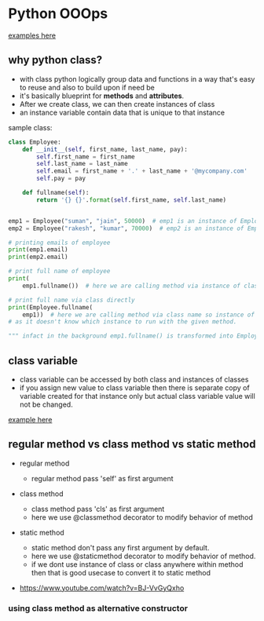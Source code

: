 
# Python OOOps

[examples here ](https://github.com/nitops/python-practice/tree/main/2_oops_concepts)
## why python class?

- with class python logically group data and functions in a way that's easy to reuse and also to build upon if need be 
- it's basically blueprint for **methods** and **attributes**.
- After we create class, we can then create instances of class
- an instance variable contain data that is unique to that instance

sample class:
```python
class Employee:
    def __init__(self, first_name, last_name, pay):
        self.first_name = first_name
        self.last_name = last_name
        self.email = first_name + '.' + last_name + '@mycompany.com'
        self.pay = pay

    def fullname(self):
        return '{} {}'.format(self.first_name, self.last_name)


emp1 = Employee("suman", "jain", 50000)  # emp1 is an instance of Employee class
emp2 = Employee("rakesh", "kumar", 70000)  # emp2 is an instance of Employee class

# printing emails of employee
print(emp1.email)
print(emp2.email)

# print full name of employee
print(
    emp1.fullname())  # here we are calling method via instance of class so it will pass instance name as 'self' automatically

# print full name via class directly
print(Employee.fullname(
    emp1))  # here we are calling method via class name so instance of class need to be explicitly passed
# as it doesn't know which instance to run with the given method.

""" infact in the background emp1.fullname() is transformed into Employee.fullname(emp1) when method is invoked"""

```

## class variable

- class variable can be accessed by both class and instances of classes
- if you assign new value to class variable then there is separate copy of variable created for that instance only but actual class variable value will not be changed.

[ example here](https://github.com/nitops/python-practice/tree/main/2_oops_concepts/1_class/2_class_variable)

## regular method vs class method vs static method

- regular method
  - regular method pass 'self' as first argument
- class method
  - class method pass 'cls' as first argument
  - here we use @classmethod decorator to modify behavior of method
- static method
  - static method don't pass any first argument by default. 
  - here we use @staticmethod decorator to modify behavior of method.
  - if we dont use instance of class or class anywhere within method then that is good usecase to convert it to static method

- https://www.youtube.com/watch?v=BJ-VvGyQxho



### using class method as alternative constructor

